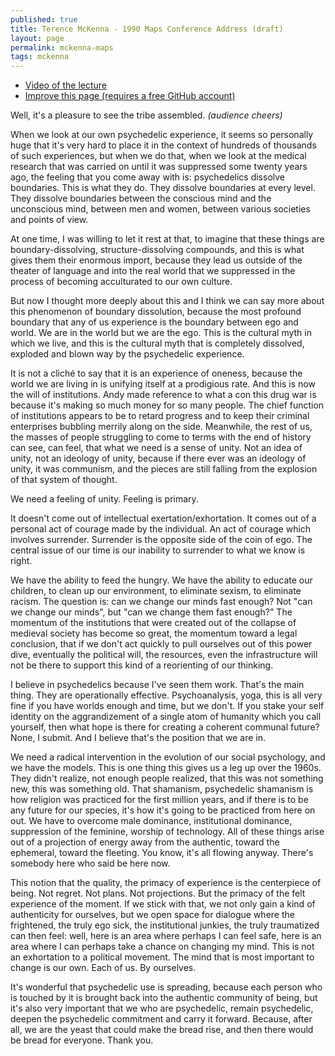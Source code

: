 ```yaml
---
published: true
title: Terence McKenna - 1990 Maps Conference Address (draft)
layout: page
permalink: mckenna-maps
tags: mckenna
---
```


* [Video of the lecture](https://www.youtube.com/watch?v=B_2f7aiPXsE)
* [Improve this page (requires a free GitHub account)]()

Well, it's a pleasure to see the tribe assembled. *(audience cheers)*

When we look at our own psychedelic experience, it seems so personally huge that it's very hard to place it in the context of hundreds of thousands of such experiences, but when we do that, when we look at the medical research that was carried on until it was suppressed some twenty years ago, the feeling that you come away with is: psychedelics dissolve boundaries. This is what they do. They dissolve boundaries at every level. They dissolve boundaries between the conscious mind and the unconscious mind, between men and women, between various societies and points of view. 

At one time, I was willing to let it rest at that, to imagine that these things are boundary-dissolving, structure-dissolving compounds, and this is what gives them their enormous import, because they lead us outside of the theater of language and into the real world that we suppressed in the process of becoming acculturated to our own culture. 

But now I thought more deeply about this and I think we can say more about this phenomenon of boundary dissolution, because the most profound boundary that any of us experience is the boundary between ego and world. We are in the world but we are the ego. This is the cultural myth in which we live, and this is the cultural myth that is completely dissolved, exploded and blown way by the psychedelic experience. 

It is not a cliché to say that it is an experience of oneness, because the world we are living in is unifying itself at a prodigious rate. And this is now the will of institutions. Andy made reference to what a con this drug war is because it's making so much money for so many people. The chief function of institutions appears to be to retard progress and to keep their criminal enterprises bubbling merrily along on the side. Meanwhile, the rest of us, the masses of people struggling to come to terms with the end of history can see, can feel, that what we need is a sense of unity. Not an idea of unity, not an ideology of unity, because if there ever was an ideology of unity, it was communism, and the pieces are still falling from the explosion of that system of thought. 

We need a feeling of unity. Feeling is primary. 

It doesn't come out of intellectual exertation/exhortation. It comes out of a personal act of courage made by the individual. An act of courage which involves surrender. Surrender is the opposite side of the coin of ego. The central issue of our time is our inability to surrender to what we know is right. 

We have the ability to feed the hungry. We have the ability to educate our children, to clean up our environment, to eliminate sexism, to eliminate racism. The question is: can we change our minds fast enough? Not "can we change our minds", but "can we change them fast enough?" The momentum of the institutions that were created out of the collapse of medieval society has become so great, the momentum toward a legal conclusion, that if we don't act quickly to pull ourselves out of this power dive, eventually the political will, the resources, even the infrastructure will not be there to support this kind of a reorienting of our thinking. 

I believe in psychedelics because I've seen them work. That's the main thing. They are operationally effective. Psychoanalysis, yoga, this is all very fine if you have worlds enough and time, but we don't. If you stake your self identity on the aggrandizement of a single atom of humanity which you call yourself, then what hope is there for creating a coherent communal future? None, I submit. And I believe that's the position that we are in. 

We need a radical intervention in the evolution of our social psychology, and we have the models. This is one thing this gives us a leg up over the 1960s. They didn't realize, not enough people realized, that this was not something new, this was something old. That shamanism, psychedelic shamanism is how religion was practiced for the first million years, and if there is to be any future for our species, it's how it's going to be practiced from here on out. We have to overcome male dominance, institutional dominance, suppression of the feminine, worship of technology. All of these things arise out of a projection of energy away from the authentic, toward the ephemeral, toward the fleeting. You know, it's all flowing anyway. There's somebody here who said be here now. 

This notion that the quality, the primacy of experience is the centerpiece of being. Not regret. Not plans. Not projections. But the primacy of the felt experience of the moment. If we stick with that, we not only gain a kind of authenticity for ourselves, but we open space for dialogue where the frightened, the truly ego sick, the institutional junkies, the truly traumatized can then feel: well, here is an area where perhaps I can feel safe, here is an area where I can perhaps take a chance on changing my mind. This is not an exhortation to a political movement. The mind that is most important to change is our own. Each of us. By ourselves. 

It's wonderful that psychedelic use is spreading, because each person who is touched by it is brought back into the authentic community of being, but it's also very important that we who are psychedelic, remain psychedelic, deepen the psychedelic commitment and carry it forward. Because, after all, we are the yeast that could make the bread rise, and then there would be bread for everyone. Thank you.
